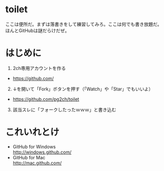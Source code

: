 # toilet
ここは便所だ。まずは落書きをして練習してみろ。ここは何でも書き放題だ。
ほんとGitHubは謎だらけだぜ。

# はじめに
1. 2ch専用アカウントを作る
 - https://github.com/
2. ↓を開いて「Fork」ボタンを押す（「Watch」や「Star」でもいいよ）
 - https://github.com/pg2ch/toilet
3. 該当スレに「フォークしたったｗｗｗ」と書き込む  


# これいれとけ
* GitHub for Windows  
http://windows.github.com/
* GitHub for Mac  
http://mac.github.com/

